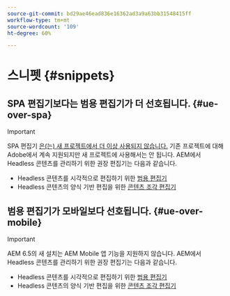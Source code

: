 ```yaml
---
source-git-commit: bd29ae46ead836e16362ad3a9a63bb31548415ff
workflow-type: tm+mt
source-wordcount: '109'
ht-degree: 60%

---
```

# 스니펫 {#snippets}

## SPA 편집기보다는 범용 편집기가 더 선호됩니다. {#ue-over-spa}

>[!IMPORTANT]
>
>SPA 편집기 [은(는) 새 프로젝트에서 더 이상 사용되지 않습니다.](/help/sites-developing/spa-editor-deprecation.md) 기존 프로젝트에 대해 Adobe에서 계속 지원되지만 새 프로젝트에 사용해서는 안 됩니다. AEM에서 Headless 콘텐츠를 관리하기 위한 권장 편집기는 다음과 같습니다.
>
>* Headless 콘텐츠를 시각적으로 편집하기 위한 [범용 편집기](/help/sites-developing/universal-editor/introduction.md)
>* Headless 콘텐츠의 양식 기반 편집을 위한 [콘텐츠 조각 편집기](/help/sites-developing/universal-editor/introduction.md)

## 범용 편집기가 모바일보다 선호됩니다. {#ue-over-mobile}

>[!IMPORTANT]
>
>AEM 6.5의 새 설치는 AEM Mobile 앱 기능을 지원하지 않습니다. AEM에서 Headless 콘텐츠를 관리하기 위한 권장 편집기는 다음과 같습니다.
>
>* Headless 콘텐츠를 시각적으로 편집하기 위한 [범용 편집기](/help/sites-developing/universal-editor/introduction.md)
>* Headless 콘텐츠의 양식 기반 편집을 위한 [콘텐츠 조각 편집기](/help/sites-developing/universal-editor/introduction.md)
